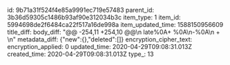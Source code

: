 id: 9b71a31f524f4e85a9991ec719e57483
parent_id: 3b36d59305c1486b93af90e312034b3c
item_type: 1
item_id: 5994698de2f6484ca22f517a16de998a
item_updated_time: 1588150956609
title_diff: 
body_diff: "@@ -254,11 +254,10 @@\n late%0A+ %0A\n-%0A\n + \n"
metadata_diff: {"new":{},"deleted":[]}
encryption_cipher_text: 
encryption_applied: 0
updated_time: 2020-04-29T09:08:31.013Z
created_time: 2020-04-29T09:08:31.013Z
type_: 13